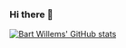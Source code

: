 ### Hi there 👋

[![Bart Willems' GitHub stats](https://github-readme-stats.vercel.app/api?username=BartWillems)](https://github.com/anuraghazra/github-readme-stats)
